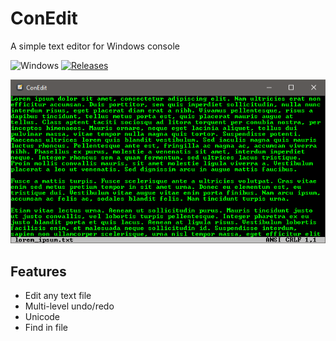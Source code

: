 ConEdit
==========

A simple text editor for Windows console

![Windows](https://img.shields.io/badge/platform-Windows-blue.svg)
[![Releases](https://img.shields.io/github/release/RadAd/ConEdit.svg)](https://github.com/RadAd/ConEdit/releases/latest)

![screenshot](docs/Screenshot.png)

Features
--------
- Edit any text file
- Multi-level undo/redo
- Unicode
- Find in file
